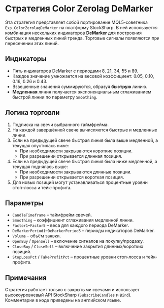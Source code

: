 # Стратегия Color Zerolag DeMarker

Эта стратегия представляет собой портирование MQL5-советника `Exp_ColorZerolagDeMarker` на платформу StockSharp. В ней используется комбинация нескольких индикаторов **DeMarker** для построения быстрых и медленных линий тренда. Торговые сигналы появляются при пересечении этих линий.

## Индикаторы

- Пять индикаторов DeMarker с периодами 8, 21, 34, 55 и 89.
- Каждое значение умножается на весовой коэффициент: 0.05, 0.10, 0.16, 0.26 и 0.43.
- Взвешенные значения суммируются, образуя **быструю** линию.
- **Медленная** линия получается экспоненциальным сглаживанием быстрой линии по параметру `Smoothing`.

## Логика торговли

1. Подписка на свечи выбранного таймфрейма.
2. На каждой завершённой свече вычисляются быстрые и медленные линии.
3. Если на предыдущей свече быстрая линия была выше медленной, а текущая опустилась ниже:
   - При необходимости закрываются короткие позиции.
   - При разрешении открывается длинная позиция.
4. Если на предыдущей свече быстрая линия была ниже медленной, а текущая поднялась выше:
   - При необходимости закрываются длинные позиции.
   - При разрешении открывается короткая позиция.
5. Для новых позиций могут устанавливаться процентные уровни стоп-лосса и тейк-профита.

## Параметры

- `CandleTimeframe` – таймфрейм свечей.
- `Smoothing` – коэффициент сглаживания медленной линии.
- `Factor1`–`Factor5` – веса для каждого периода DeMarker.
- `DeMarkerPeriod1`–`DeMarkerPeriod5` – периоды индикаторов DeMarker.
- `Volume` – объём заявки.
- `OpenBuy` / `OpenSell` – включение сигналов на покупку/продажу.
- `CloseBuy` / `CloseSell` – включение закрытия длинных/коротких позиций.
- `StopLossPct` / `TakeProfitPct` – процентные уровни стоп-лосса и тейк-профита.

## Примечания

Стратегия работает только с закрытыми свечами и использует высокоуровневый API StockSharp (`SubscribeCandles` и `Bind`). Комментарии в коде приведены на английском языке.
